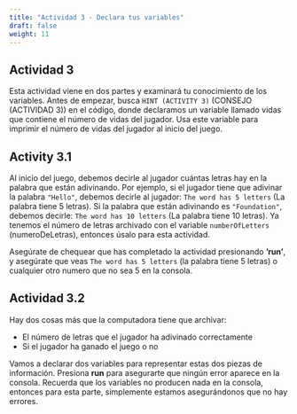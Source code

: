```yaml
---
title: "Actividad 3 - Declara tus variables"
draft: false
weight: 11
---
```


## Actividad 3

Esta actividad viene en dos partes y examinará tu conocimiento de los variables. Antes de empezar, busca `HINT (ACTIVITY 3)` (CONSEJO (ACTIVIDAD 3)) en el código, donde declaramos un variable llamado vidas que contiene el número de vidas del jugador. Usa este variable para imprimir el número de vidas del jugador al inicio del juego. 

## Activity 3.1

Al inicio del juego, debemos decirle al jugador cuántas letras hay en la palabra que están adivinando. Por ejemplo, si el jugador tiene que adivinar la palabra  `"Hello"`, debemos decirle al jugador: `The word has 5 letters` (La palabra tiene 5 letras). Si la palabra que están adivinando es `"Foundation"`, debemos decirle: `The word has 10 letters` (La palabra tiene 10 letras). Ya tenemos el número de letras archivado con el variable `numberOfLetters` (numeroDeLetras), entonces úsalo para esta actividad.

Asegúrate de chequear que has completado la actividad presionando **’run’**, y asegúrate que veas `The word has 5 letters` (la palabra tiene 5 letras) o cualquier otro numero que no sea 5 en la consola.

## Actividad 3.2

Hay dos cosas más que la computadora tiene que archivar:

- El número de letras que el jugador ha adivinado correctamente 
- Si el jugador ha ganado el juego o no

Vamos a declarar dos variables para representar estas dos piezas de información. Presiona **run** para asegurarte que ningún error aparece en la consola. Recuerda que los variables no producen nada en la consola, entonces para esta parte, simplemente estamos asegurándonos que no hay errores.
